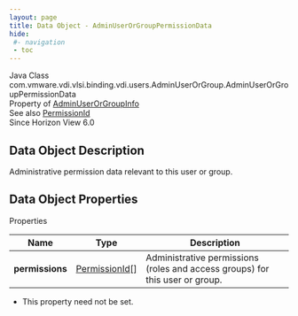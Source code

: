 ```yaml
---
layout: page
title: Data Object - AdminUserOrGroupPermissionData
hide:
 #- navigation
 - toc
---
```






Java Class
    com.vmware.vdi.vlsi.binding.vdi.users.AdminUserOrGroup.AdminUserOrGroupPermissionData  
Property of
     [AdminUserOrGroupInfo](vdi.users.AdminUserOrGroup.AdminUserOrGroupInfo.md#field_detail)  
See also
     [PermissionId](vdi.entity.PermissionId.md)  
Since 
    Horizon View 6.0

## Data Object Description 

Administrative permission data relevant to this user or group. 

## Data Object Properties

Properties

Name |  Type |  Description   
---|---|---  
**permissions**| [PermissionId[]](vdi.entity.PermissionId.md)|  Administrative permissions (roles and access groups) for this user or group.   


 * This property need not be set.

  
  
  
   
  
  

